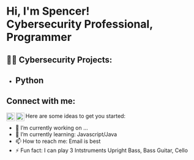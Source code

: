 <h1>Hi, I'm Spencer! <br/><a >Cybersecurity Professional</a>, Programmer</a> <a href="https://www.youtube.com/c/joshmadakor"></a></h1>


<h2>👨‍💻 Cybersecurity Projects:</h2>



- <b>Python</b>
  - 

<h2> Connect with me:</h2>



[<img align="left" alt="SpencerProsniewski | LinkedIn" width="22px" src="https://cdn.jsdelivr.net/npm/simple-icons@v3/icons/linkedin.svg" />][linkedin]
[<img align="left" alt="SpencerProsniewski | Instagram" width="22px" src="https://cdn.jsdelivr.net/npm/simple-icons@v3/icons/instagram.svg" />][instagram]



[instagram]: https://www.instagram.com/spencer.spoons/
[linkedin]: https://www.linkedin.com/in/spencer-prosniewski-009362227/



Here are some ideas to get you started:

- 🔭 I’m currently working on ...
- 🌱 I’m currently learning: Javascript/Java      
- 📫 How to reach me: Email is best 
- ⚡ Fun fact: I can play 3 Intstruments Upright Bass, Bass Guitar, Cello

